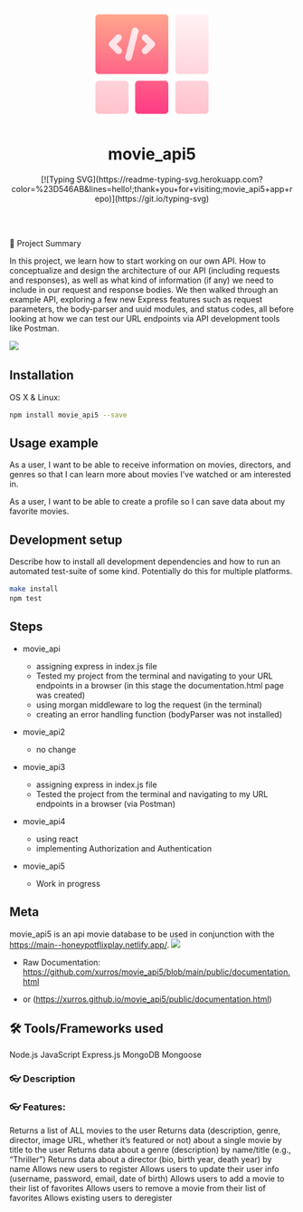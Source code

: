 
<div align="center">

  <img src="assets/logo.png" alt="logo" width="200" height="auto" />
  <h1>movie_api5</h1>
  
  <p>
    [![Typing SVG](https://readme-typing-svg.herokuapp.com?color=%23D546AB&lines=hello!;thank+you+for+visiting;movie_api5+app+repo)](https://git.io/typing-svg)
  </p>

   </div>
  <br />
  <br />

💁 Project Summary

In this project, we learn how to start working on our own API. How to conceptualize and design the architecture of our API (including requests and responses), as well as what kind of information (if any) we need to include in our request and response bodies. We then walked through an example API, exploring a few new Express features such as request parameters, the body-parser and uuid modules, and status codes, all before looking at how we can test our URL endpoints via API development tools like Postman.

![](header.png)

## Installation

OS X & Linux:

```sh
npm install movie_api5 --save
```


## Usage example

As a user, I want to be able to receive information on movies, directors, and genres so that I can learn more about movies I’ve watched or am interested in.

As a user, I want to be able to create a profile so I can save data about my favorite movies.

## Development setup

Describe how to install all development dependencies and how to run an automated test-suite of some kind. Potentially do this for multiple platforms.

```sh
make install
npm test
```

## Steps

* movie_api
    * assigning express in index.js file
    * Tested my project from the terminal and navigating to your URL endpoints in a browser (in this stage the documentation.html page was created)
    * using morgan middleware to log the request (in the terminal)
    * creating an error handling function (bodyParser was not installed)
    
* movie_api2
    * no change
    
* movie_api3
    * assigning express in index.js file
    * Tested the project from the terminal and navigating to my URL endpoints in a browser (via Postman)

* movie_api4
    * using react 
    * implementing Authorization and Authentication
    
* movie_api5

    * Work in progress

## Meta

movie_api5 is an api movie database to be used in conjunction with the 
https://main--honeypotflixplay.netlify.app/.
<img src="https://github.com/xurros/assets/blob/main/netlify1.png" width="45" />

* Raw Documentation: 
https://github.com/xurros/movie_api5/blob/main/public/documentation.html 

* or 
(https://xurros.github.io/movie_api5/public/documentation.html)


<!-- Markdown link & img dfn's -->
[npm-image]: https://img.shields.io/npm/v/datadog-metrics.svg?style=flat-square
[npm-url]: https://npmjs.org/package/datadog-metrics
[npm-downloads]: https://img.shields.io/npm/dm/datadog-metrics.svg?style=flat-square
[travis-image]: https://img.shields.io/travis/dbader/node-datadog-metrics/master.svg?style=flat-square
[travis-url]: https://travis-ci.org/dbader/node-datadog-metrics
[wiki]: https://github.com/yourname/yourproject/wiki







## 🛠️ Tools/Frameworks used

Node.js
JavaScript
Express.js
MongoDB
Mongoose

### 👓 Description




### 👓 Features:

Returns a list of ALL movies to the user
Returns data (description, genre, director, image URL, whether it’s featured or not) about a single movie by title to the user
Returns data about a genre (description) by name/title (e.g., “Thriller”)
Returns data about a director (bio, birth year, death year) by name
Allows new users to register
Allows users to update their user info (username, password, email, date of birth)
Allows users to add a movie to their list of favorites
Allows users to remove a movie from their list of favorites
Allows existing users to deregister








